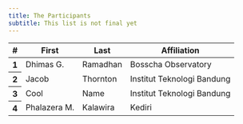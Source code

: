 ```yaml
---
title: The Participants
subtitle: This list is not final yet
---
```

<table class="table table-striped">
  <thead>
    <tr>
      <th scope="col">#</th>
      <th scope="col">First</th>
      <th scope="col">Last</th>
      <th scope="col">Affiliation</th>
    </tr>
  </thead>
  <tbody>
    <tr>
      <th scope="row">1</th>
      <td>Dhimas G.</td>
      <td>Ramadhan</td>
      <td>Bosscha Observatory</td>
    </tr>
    <tr>
      <th scope="row">2</th>
      <td>Jacob</td>
      <td>Thornton</td>
      <td>Institut Teknologi Bandung</td>
    </tr>
    <tr>
      <th scope="row">3</th>
      <!-- <td colspan="2">Larry the Bird</td> -->
      <td>Cool</td>
      <td>Name</td>
      <td>Institut Teknologi Bandung</td>
    </tr>
    <tr>
      <th scope="row">4</th>
      <td>Phalazera M.</td>
      <td>Kalawira</td>
      <td>Kediri</td>
    </tr>
  </tbody>
</table>